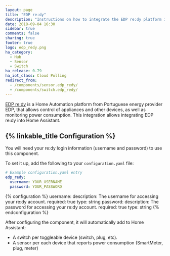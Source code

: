 ```yaml
---
layout: page
title: "EDP re:dy"
description: "Instructions on how to integrate the EDP re:dy platform into Home Assistant."
date: 2018-09-04 16:30
sidebar: true
comments: false
sharing: true
footer: true
logo: edp_redy.png
ha_category:
  - Hub
  - Sensor
  - Switch
ha_release: 0.79
ha_iot_class: Cloud Polling
redirect_from:
  - /components/sensor.edp_redy/
  - /components/switch.edp_redy/
---
```


[EDP re:dy](https://www.edp.pt/particulares/servicos/redy/) is a Home Automation platform from Portuguese energy provider EDP, that allows control of appliances and other devices, as well as monitoring power consumption. This integration allows integrating EDP re:dy into Home Assistant.

## {% linkable_title Configuration %}

You will need your re:dy login information (username and password) to use this component.

To set it up, add the following to your `configuration.yaml` file:

```yaml
# Example configuration.yaml entry
edp_redy:
  username: YOUR_USERNAME
  password: YOUR_PASSWORD
```

{% configuration %}
username:
  description: The username for accessing your re:dy account.
  required: true
  type: string
password:
  description: The password for accessing your re:dy account.
  required: true
  type: string
{% endconfiguration %}

After configuring the component, it will automatically add to Home Assistant:

* A switch per toggleable device (switch, plug, etc).
* A sensor per each device that reports power consumption (SmartMeter, plug, meter)
